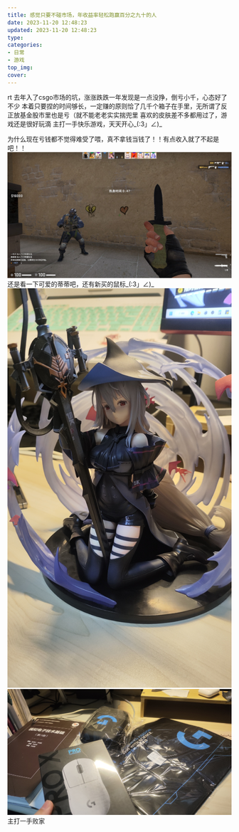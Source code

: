 ```yaml
---
title: 感觉只要不碰市场，年收益率轻松跑赢百分之九十的人
date: 2023-11-20 12:48:23
updated: 2023-11-20 12:48:23
type:
categories:
- 日常
- 游戏
top_img:
cover: 
---
```

rt
去年入了csgo市场的坑，涨涨跌跌一年发现是一点没挣，倒亏小千，心态好了不少
本着只要捏的时间够长，一定赚的原则恰了几千个箱子在手里，无所谓了反正放基金股市里也是亏（就不能老老实实揣兜里
喜欢的皮肤差不多都用过了，游戏还是很好玩滴
主打一手快乐游戏，天天开心_(:3」∠)_


为什么现在亏钱都不觉得难受了喂，真不拿钱当钱了！！有点收入就了不起是吧！！
<br/>
![cs.png](/pic/post/cs.png)
<br/>
还是看一下可爱的蒂蒂吧，还有新买的鼠标_(:3」∠)_
![dd.jpg](/pic/post/didi.jpg)
![gpw.jpg](/pic/post/gpw.jpg)
主打一手败家
<br/>
<br/>

